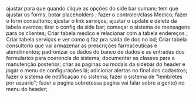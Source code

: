 
ajustar para que quando clique as opções do side bar sumam;
tem que  ajustar os forms, botar placeholders ;
fazer o controler/class Medico;
fazer o form consultorio;
ajustar o link serviços;
ajustar o update e delete da tabela eventos;
tirar o config da side bar;
começar o sistema de mensagens para os clientes;
Criar tabela medico e relacionar com a tabela endereços ;
Criar tabela serviços e ver como q faz pra saida de doc no bd;
Criar tabela consultorio que vai armazenar as prescrições farmaceuticas e atendimentos;
padronizar os dados do banco de dados e as entradas dos formularios para coerencia do sistema;
documentar as classes para a manutenção posterior;
criar as paginas ou modais da sidebar do header e jogar o menu de configurações lá; 
adicionar alertas no final dos cadastros;
fazer o sistema de notificação no sistema;
fazer o sistema de "lembretes por usuario";
fazer a pagina sobre(essa pagina vai falar sobre a gente) no menu do header;